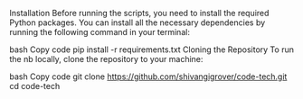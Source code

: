 Installation
Before running the scripts, you need to install the required Python packages. You can install all the necessary dependencies by running the following command in your terminal:

bash
Copy code
pip install -r requirements.txt
Cloning the Repository
To run the nb locally, clone the repository to your machine:

bash
Copy code
git clone https://github.com/shivangigrover/code-tech.git
cd code-tech


